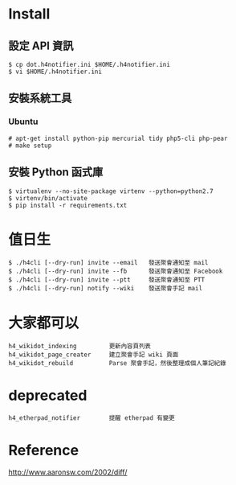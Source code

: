 # Install

## 設定 API 資訊
    $ cp dot.h4notifier.ini $HOME/.h4notifier.ini
    $ vi $HOME/.h4notifier.ini

## 安裝系統工具

### Ubuntu
    # apt-get install python-pip mercurial tidy php5-cli php-pear
    # make setup

## 安裝 Python 函式庫
    $ virtualenv --no-site-package virtenv --python=python2.7
    $ virtenv/bin/activate
    $ pip install -r requirements.txt
    
# 值日生
    $ ./h4cli [--dry-run] invite --email   發送聚會通知至 mail
    $ ./h4cli [--dry-run] invite --fb      發送聚會通知至 Facebook
    $ ./h4cli [--dry-run] invite --ptt     發送聚會通知至 PTT
    $ ./h4cli [--dry-run] notify --wiki    發送聚會手記 mail

# 大家都可以
    h4_wikidot_indexing         更新內容頁列表
    h4_wikidot_page_creater     建立聚會手記 wiki 頁面
    h4_wikidot_rebuild          Parse 聚會手記，然後整理成個人筆記紀錄

# deprecated
    h4_etherpad_notifier        提醒 etherpad 有變更

# Reference
http://www.aaronsw.com/2002/diff/
